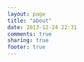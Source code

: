 ```yaml
---
layout: page
title: "about"
date: 2013-12-24 22:31
comments: true
sharing: true
footer: true
---
```

